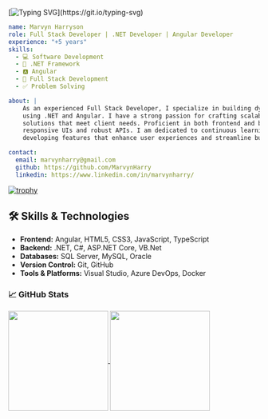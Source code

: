 [![Typing SVG](https://readme-typing-svg.demolab.com?font=Fira+Code&size=24&pause=1000&width=435&lines=Hi+there%2C+I'm+Marvyn+Harryson!+%F0%9F%91%8B;Welcome+to+my+profile!)](https://git.io/typing-svg)
```yaml
name: Marvyn Harryson
role: Full Stack Developer | .NET Developer | Angular Developer
experience: "+5 years"
skills:
  - 💻 Software Development
  - 🔷 .NET Framework
  - 🅰️ Angular
  - 🔄 Full Stack Development
  - ✅ Problem Solving

about: |
    As an experienced Full Stack Developer, I specialize in building dynamic, user-centric applications
    using .NET and Angular. I have a strong passion for crafting scalable, maintainable, and efficient
    solutions that meet client needs. Proficient in both frontend and backend development, I build 
    responsive UIs and robust APIs. I am dedicated to continuous learning and thrive on 
    developing features that enhance user experiences and streamline business processes.

contact:
  email: marvynharry@gmail.com
  github: https://github.com/MarvynHarry
  linkedin: https://www.linkedin.com/in/marvynharry/
```

[![trophy](https://github-profile-trophy.vercel.app/?username=MarvynHarry&theme=onedark)](https://github.com/ryo-ma/github-profile-trophy)

## 🛠️ Skills & Technologies
- **Frontend:** Angular, HTML5, CSS3, JavaScript, TypeScript
- **Backend:** .NET, C#, ASP.NET Core, VB.Net
- **Databases:** SQL Server, MySQL, Oracle
- **Version Control:** Git, GitHub
- **Tools & Platforms:** Visual Studio, Azure DevOps, Docker





### 📈 GitHub Stats
<a href="https://github.com/anuraghazra/github-readme-stats">
  <img height=200 align="center" src="https://github-readme-stats.vercel.app/api?username=MarvynHarry&theme=transparent&show_icons=true" />
</a>
<a href="https://github.com/anuraghazra/convoychat">
  <img height=200 align="center" src="https://github-readme-stats.vercel.app/api/top-langs?username=MarvynHarry&layout=compact&langs_count=6&card_width=320&theme=transparent&show_icons=true" />
</a>

<!---
MarvynHarry/MarvynHarry is a ✨ special ✨ repository because its `README.md` (this file) appears on your GitHub profile.
You can click the Preview link to take a look at your changes.
--->
